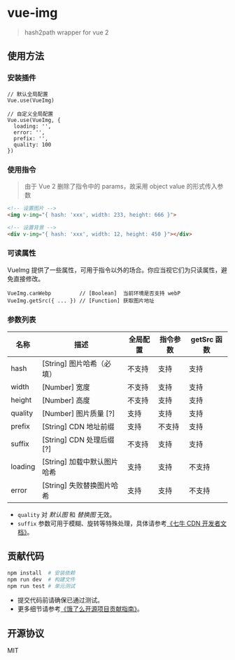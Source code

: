 # vue-img

> hash2path wrapper for vue 2

## 使用方法

### 安装插件

```JS
// 默认全局配置
Vue.use(VueImg)

// 自定义全局配置
Vue.use(VueImg, {
  loading: '',
  error: '',
  prefix: '',
  quality: 100
})
```

### 使用指令

> 由于 Vue 2 删除了指令中的 params，故采用 object value 的形式传入参数

```HTML
<!-- 设置图片 -->
<img v-img="{ hash: 'xxx', width: 233, height: 666 }">

<!-- 设置背景 -->
<div v-img="{ hash: 'xxx', width: 12, height: 450 }"></div>
```

### 可读属性

VueImg 提供了一些属性，可用于指令以外的场合。你应当视它们为只读属性，避免直接修改。

```JS
VueImg.canWebp         // [Boolean]  当前环境是否支持 webP
VueImg.getSrc({ ... }) // [Function] 获取图片地址
```

### 参数列表

名称 | 描述 | 全局配置 | 指令参数 | getSrc 函数
--- | --- | --- | --- | ---
hash | [String] 图片哈希（必填）| 不支持 | 支持 | 支持
width | [Number] 宽度 | 不支持 | 支持 | 支持
height | [Number] 高度 | 不支持 | 支持 | 支持
quality | [Number] 图片质量 [?] | 支持 | 支持 | 支持
prefix | [String] CDN 地址前缀 | 支持 | 不支持 | 支持
suffix | [String] CDN 处理后缀 [?] | 不支持 | 支持 | 支持
loading | [String] 加载中默认图片哈希 | 支持 | 支持 | 不支持
error | [String] 失败替换图片哈希 | 支持 | 支持 | 不支持

- `quality` 对 *默认图* 和 *替换图* 无效。  
- `suffix` 参数可用于模糊、旋转等特殊处理，具体请参考[《七牛 CDN 开发者文档》](http://developer.qiniu.com/code/v6/api/kodo-api/image/imagemogr2.html)。

## 贡献代码

```bash
npm install  # 安装依赖
npm run dev  # 构建文件
npm run test # 单元测试
```

- 提交代码前请确保已通过测试。
- 更多细节请参考[《饿了么开源项目贡献指南》](https://github.com/ElemeFE/vue-img/blob/master/.github/CONTRIBUTING_zh-cn.md)。

## 开源协议

MIT
